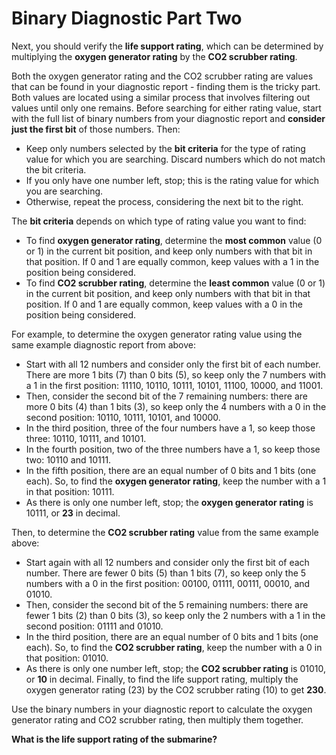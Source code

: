 # Binary Diagnostic Part Two

Next, you should verify the **life support rating**, which can be determined by multiplying the **oxygen generator rating** by the **CO2 scrubber rating**.

Both the oxygen generator rating and the CO2 scrubber rating are values that can be found in your diagnostic report - finding them is the tricky part. Both values are located using a similar process that involves filtering out values until only one remains. Before searching for either rating value, start with the full list of binary numbers from your diagnostic report and **consider just the first bit** of those numbers. Then:

- Keep only numbers selected by the **bit criteria** for the type of rating
  value for which you are searching. Discard numbers which do not match the bit criteria.
- If you only have one number left, stop; this is the rating value for
  which you are searching.
- Otherwise, repeat the process, considering the next bit to the right.

The **bit criteria** depends on which type of rating value you want to find:

- To find **oxygen generator rating**, determine the **most common** value (0 or 1)
  in the current bit position, and keep only numbers with that bit in that position.
  If 0 and 1 are equally common, keep values with a 1 in the position being considered.
- To find **CO2 scrubber rating**, determine the **least common** value (0 or 1)
  in the current bit position, and keep only numbers with that bit in that position.
  If 0 and 1 are equally common, keep values with a 0 in the position being considered.

For example, to determine the oxygen generator rating value using the same example diagnostic report from above:

- Start with all 12 numbers and consider only the first bit of each number.
  There are more 1 bits (7) than 0 bits (5), so keep only the 7 numbers with a 1 in the first position: 11110, 10110, 10111, 10101, 11100, 10000, and 11001.
- Then, consider the second bit of the 7 remaining numbers:
  there are more 0 bits (4) than 1 bits (3),
  so keep only the 4 numbers with a 0 in the second position:
  10110, 10111, 10101, and 10000.
- In the third position, three of the four numbers have a 1,
  so keep those three: 10110, 10111, and 10101.
- In the fourth position, two of the three numbers have a 1,
  so keep those two: 10110 and 10111.
- In the fifth position, there are an equal number of 0 bits and 1 bits (one each).
  So, to find the **oxygen generator rating**, keep the number with a 1 in that position: 10111.
- As there is only one number left, stop; the **oxygen generator rating** is 10111,
  or **23** in decimal.

Then, to determine the **CO2 scrubber rating** value from the same example above:

- Start again with all 12 numbers and consider only the first bit of each number.
  There are fewer 0 bits (5) than 1 bits (7), so keep only the 5 numbers
  with a 0 in the first position: 00100, 01111, 00111, 00010, and 01010.
- Then, consider the second bit of the 5 remaining numbers:
  there are fewer 1 bits (2) than 0 bits (3),
  so keep only the 2 numbers with a 1 in the second position: 01111 and 01010.
- In the third position, there are an equal number of 0 bits and 1 bits (one each).
  So, to find the **CO2 scrubber rating**, keep the number with a 0 in that position: 01010.
- As there is only one number left, stop; the **CO2 scrubber rating** is 01010,
  or **10** in decimal.
  Finally, to find the life support rating, multiply the oxygen generator rating (23) by the CO2 scrubber rating (10) to get **230**.

Use the binary numbers in your diagnostic report to calculate the oxygen generator rating and CO2 scrubber rating, then multiply them together.

**What is the life support rating of the submarine?**
